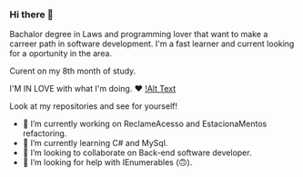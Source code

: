 ### Hi there 👋
Bachalor degree in Laws and programming lover that want to make a carreer path in software development. I'm a fast learner and current looking for a oportunity in the area.

Curent on my 8th month of study.

I'M IN LOVE with what I'm doing. ❤
[!Alt Text](https://www.google.com/url?sa=i&url=https%3A%2F%2Fkillalldefects.com%2F2020%2F12%2F11%2Fmaking-csharp-more-welcoming%2F&psig=AOvVaw2_9U5k7JpbeDShQ_UqT7eE&ust=1653110529492000&source=images&cd=vfe&ved=0CAwQjRxqFwoTCIDkv-Gq7fcCFQAAAAAdAAAAABAp)

Look at my repositories and see for yourself!

- 🔭 I’m currently working on ReclameAcesso and EstacionaMentos refactoring.
- 🌱 I’m currently learning C# and MySql.
- 👯 I’m looking to collaborate on Back-end software developer.
- 🤔 I’m looking for help with IEnumerables (🙃).

